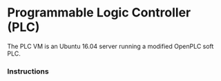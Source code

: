 # Programmable Logic Controller (PLC)

The PLC VM is an Ubuntu 16.04 server running a modified OpenPLC soft PLC.

### Instructions

